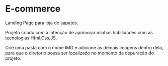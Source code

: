 # E-commerce

Landing Page para loja de sapatos.

Projeto criado com a intenção de aprimorar minhas habilidades com as tecnologias Html,Css,JS.

Crie uma pasta com o nome IMG e adicione as demais imagens dentro dela, para que o diretorio possa ser localizado no momento da depuração do projeto.
